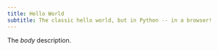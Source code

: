 ```yaml
---
title: Hello World
subtitle: The classic hello world, but in Python -- in a browser!
---
```

The *body* description.

